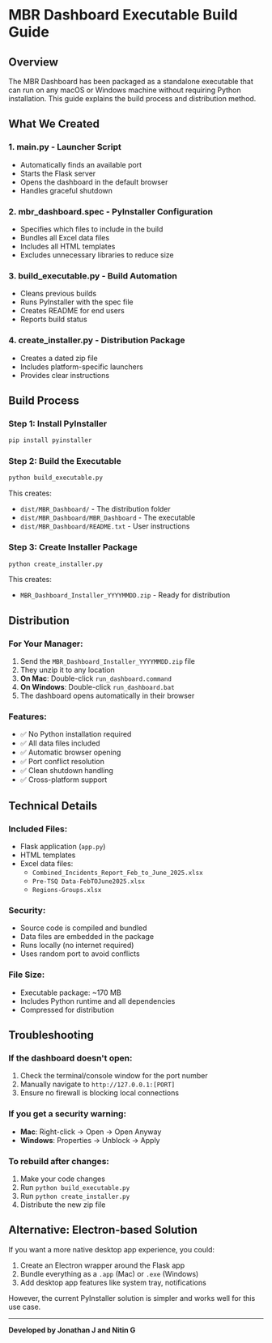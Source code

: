 # MBR Dashboard Executable Build Guide

## Overview
The MBR Dashboard has been packaged as a standalone executable that can run on any macOS or Windows machine without requiring Python installation. This guide explains the build process and distribution method.

## What We Created

### 1. **main.py** - Launcher Script
- Automatically finds an available port
- Starts the Flask server
- Opens the dashboard in the default browser
- Handles graceful shutdown

### 2. **mbr_dashboard.spec** - PyInstaller Configuration
- Specifies which files to include in the build
- Bundles all Excel data files
- Includes all HTML templates
- Excludes unnecessary libraries to reduce size

### 3. **build_executable.py** - Build Automation
- Cleans previous builds
- Runs PyInstaller with the spec file
- Creates README for end users
- Reports build status

### 4. **create_installer.py** - Distribution Package
- Creates a dated zip file
- Includes platform-specific launchers
- Provides clear instructions

## Build Process

### Step 1: Install PyInstaller
```bash
pip install pyinstaller
```

### Step 2: Build the Executable
```bash
python build_executable.py
```

This creates:
- `dist/MBR_Dashboard/` - The distribution folder
- `dist/MBR_Dashboard/MBR_Dashboard` - The executable
- `dist/MBR_Dashboard/README.txt` - User instructions

### Step 3: Create Installer Package
```bash
python create_installer.py
```

This creates:
- `MBR_Dashboard_Installer_YYYYMMDD.zip` - Ready for distribution

## Distribution

### For Your Manager:
1. Send the `MBR_Dashboard_Installer_YYYYMMDD.zip` file
2. They unzip it to any location
3. **On Mac**: Double-click `run_dashboard.command`
4. **On Windows**: Double-click `run_dashboard.bat`
5. The dashboard opens automatically in their browser

### Features:
- ✅ No Python installation required
- ✅ All data files included
- ✅ Automatic browser opening
- ✅ Port conflict resolution
- ✅ Clean shutdown handling
- ✅ Cross-platform support

## Technical Details

### Included Files:
- Flask application (`app.py`)
- HTML templates
- Excel data files:
  - `Combined_Incidents_Report_Feb_to_June_2025.xlsx`
  - `Pre-TSQ Data-FebTOJune2025.xlsx`
  - `Regions-Groups.xlsx`

### Security:
- Source code is compiled and bundled
- Data files are embedded in the package
- Runs locally (no internet required)
- Uses random port to avoid conflicts

### File Size:
- Executable package: ~170 MB
- Includes Python runtime and all dependencies
- Compressed for distribution

## Troubleshooting

### If the dashboard doesn't open:
1. Check the terminal/console window for the port number
2. Manually navigate to `http://127.0.0.1:[PORT]`
3. Ensure no firewall is blocking local connections

### If you get a security warning:
- **Mac**: Right-click → Open → Open Anyway
- **Windows**: Properties → Unblock → Apply

### To rebuild after changes:
1. Make your code changes
2. Run `python build_executable.py`
3. Run `python create_installer.py`
4. Distribute the new zip file

## Alternative: Electron-based Solution

If you want a more native desktop app experience, you could:
1. Create an Electron wrapper around the Flask app
2. Bundle everything as a `.app` (Mac) or `.exe` (Windows)
3. Add desktop app features like system tray, notifications

However, the current PyInstaller solution is simpler and works well for this use case.

---
**Developed by Jonathan J and Nitin G** 